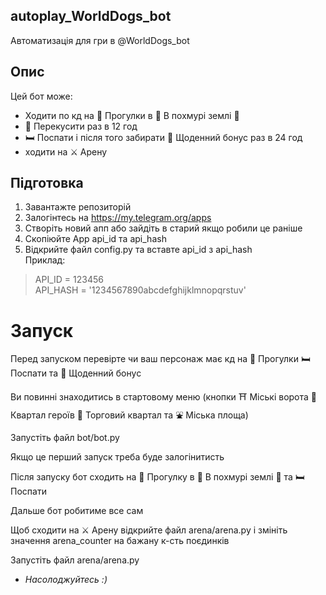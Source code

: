 ## autoplay_WorldDogs_bot
Автоматизація для гри в @WorldDogs_bot

## Опис
Цей бот може:
- Ходити по кд на 🐾 Прогулки в 🌲 В похмурі землі 🌲
- 🍗 Перекусити раз в 12 год
- 🛏 Поспати і після того забирати 🎁 Щоденний бонус раз в 24 год
- ходити на ⚔️ Арену

## Підготовка
1. Завантажте репозиторій
2. Залогінтесь на https://my.telegram.org/apps
3. Створіть новий апп або зайдіть в старий якщо робили це раніше
4. Скопіюйте App api_id та api_hash
5. Відкрийте файл config.py та вставте api_id з api_hash\
Приклад:
> API_ID = 123456\
> API_HASH = '1234567890abcdefghijklmnopqrstuv'

# Запуск
Перед запуском перевірте чи ваш персонаж має кд на 🐾 Прогулки 🛏 Поспати та 🎁 Щоденний бонус

Ви повинні знаходитись в стартовому меню (кнопки ⛩ Міські ворота 🏯 Квартал героїв 🏪 Торговий квартал та ⛲️ Міська площа)

Запустіть файл bot/bot.py

Якщо це перший запуск треба буде залогінитисть

Після запуску бот сходить на 🐾 Прогулку в 🌲 В похмурі землі 🌲 та 🛏 Поспати

Дальше бот робитиме все сам



Щоб сходити на ⚔️ Арену відкрийте файл arena/arena.py і змініть значення arena_counter на бажану к-сть поєдинків

Запустіть файл arena/arena.py

* *Насолоджуйтесь :)*
